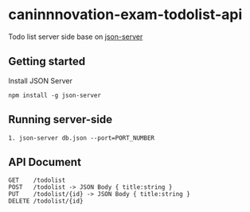 # caninnnovation-exam-todolist-api
Todo list server side base on [json-server](https://github.com/typicode/json-server)


## Getting started
Install JSON Server 

```
npm install -g json-server
```

## Running server-side
```
1. json-server db.json --port=PORT_NUMBER
```

## API Document
```
GET    /todolist
POST   /todolist -> JSON Body { title:string }
PUT    /todolist/{id} -> JSON Body { title:string }
DELETE /todolist/{id}
```
